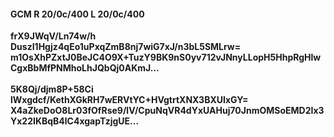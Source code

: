 #### GCM R 20/0c/400 L 20/0c/400
**frX9JWqV/Ln74w/h**<br/>**DuszI1Hgjz4qEo1uPxqZmB8nj7wiG7xJ/n3bL5SMLrw=**<br/>**m1OsXhPZxtJ0BeJC4O9X+TuzY9BK9nS0yv712vJNnyLLopH5HhpRgHlwCgxBbMfPNMhoLhJQbQj0AKmJ...**<br/><br/>
**5K8Qj/djm8P+58Ci**<br/>**lWxgdcf/KethXGkRH7wERVtYC+HVgtrtXNX3BXUIxGY=**<br/>**X4aZkeDoO8Lr03fOfRse9/lV/CpuNqVR4dYxUAHuj70JnmOMSoEMD2Ix3Yx22IKBqB4lC4xgapTzjgUE...**